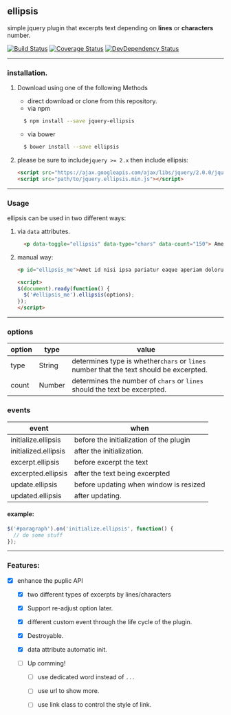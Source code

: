 ## ellipsis


simple jquery plugin that excerpts text depending on __lines__  or __characters__ number.

[![Build Status](https://travis-ci.org/pencilpix/ellipsis.svg?branch=master)](https://travis-ci.org/pencilpix/ellipsis) [![Coverage Status](https://coveralls.io/repos/github/pencilpix/ellipsis/badge.svg?branch=develop)](https://coveralls.io/github/pencilpix/ellipsis?branch=develop) [![DevDependency Status](https://david-dm.org/pencilpix/ellipsis/dev-status.svg)](https://david-dm.org/pencilpix/ellipsis/?type=dev)

---------------------------------------------------------------------------------------------------
### installation.

1. Download using one of the following Methods
    * direct download or clone from this repository.
    * via npm

    ```bash
      $ npm install --save jquery-ellipsis
    ```
    * via bower

    ```bash
      $ bower install --save ellipsis
    ```

2. please be sure to include`jquery >= 2.x` then include ellipsis:

    ```html
    <script src="https://ajax.googleapis.com/ajax/libs/jquery/2.0.0/jquery.min.js"></script>
    <script src="path/to/jquery.ellipsis.min.js"></script>
    ```

------------------------------------------------------------------------------------------------------
### Usage
ellipsis can be used in two different ways:

1. via `data` attributes.

    ```html
      <p data-toggle="ellipsis" data-type="chars" data-count="150"> Amet id nisi ipsa pariatur eaque aperiam dolorum eius quia, vero provident? Doloremque impedit at cupiditate illum magnam, quo, vel corrupti. Esse voluptates hic vitae porro temporibus temporibus! Possimus rem.</p>
    ```


2. manual way:

    ```html
    <p id="ellipsis_me">Amet id nisi ipsa pariatur eaque aperiam dolorum eius quia, vero provident? Doloremque impedit at cupiditate illum magnam, quo, vel corrupti. Esse voluptates hic vitae porro temporibus temporibus! Possimus rem.</p>

    <script>
    $(document).ready(function() {
      $('#ellipsis_me').ellipsis(options);
    });
    </script>
    ```



---------------------------------------------------------------------------------------------------------------
### options

option     | type    | value
-----------|---------|--------------------------------------------------------------------------------------
type       | String  | determines type is whether`chars` or `lines` number that the text should be excerpted.
count      | Number  | determines the number of `chars` or `lines` should the text be excerpted.


### events

event                  | when
-----------------------|-----------------------------------------------------------------------------------------------
initialize.ellipsis    | before the initialization of the plugin
initialized.ellipsis   | after the initialization.
excerpt.ellipsis       | before excerpt the text
excerpted.ellipsis     | after the text being excerpted
update.ellipsis        | before updating when window is resized
updated.ellipsis       | after updating.


#### example:
  ```js
  $('#paragraph').on('initialize.ellipsis', function() {
    // do some stuff
  });
  ```



---------------------------------------------------------------------------------------------------------------
### Features:
- [x] enhance the puplic API
    - [x] two different types of excerpts by lines/characters
    - [x] Support re-adjust option later.
    - [x] different custom event through the life cycle of the plugin.
    - [x] Destroyable.
    - [x] data attribute automatic init.

    - [ ] Up comming!
        - [ ] use dedicated word instead of `...`
        - [ ] use url to show more.
        - [ ] use link class to control the style of link.

